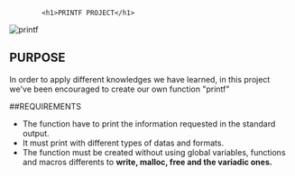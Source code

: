 			<h1>PRINTF PROJECT</h1>

![printf](https://cdn.pixabay.com/photo/2015/04/03/18/56/font-705667_960_720.jpg)

<h2>PURPOSE</h2>
In order to apply different knowledges we have learned, in this project we've been encouraged to create our own function "printf"

##REQUIREMENTS
+ The function have to print the information requested in the standard output. 
+ It must print with different types of datas and formats.
+ The function must be created without using global variables, functions and macros differents to **write, malloc, free and the variadic ones.**
